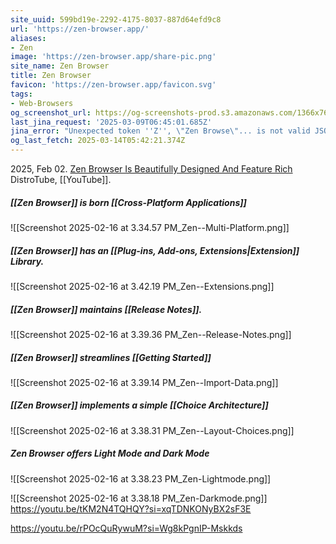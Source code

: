 ```yaml
---
site_uuid: 599bd19e-2292-4175-8037-887d64efd9c8
url: 'https://zen-browser.app/'
aliases:
- Zen
image: 'https://zen-browser.app/share-pic.png'
site_name: Zen Browser
title: Zen Browser
favicon: 'https://zen-browser.app/favicon.svg'
tags:
- Web-Browsers
og_screenshot_url: https://og-screenshots-prod.s3.amazonaws.com/1366x768/80/false/20bbce1a48869323374bd13c1659cb6b7875e041f78bbb477eaca42dd04844a6.jpeg
last_jina_request: '2025-03-09T06:45:01.685Z'
jina_error: "Unexpected token ''Z'', \"Zen Browse\"... is not valid JSON"
og_last_fetch: 2025-03-14T05:42:21.374Z
---
```


2025, Feb 02. [Zen Browser Is Beautifully Designed And Feature Rich](https://youtu.be/SCMmzbxUqpo?si=F4DYkAry2dXzHVnQ) DistroTube, [[YouTube]]. 

##### [[Zen Browser]] is born [[Cross-Platform Applications]]
![[Screenshot 2025-02-16 at 3.34.57 PM_Zen--Multi-Platform.png]]
##### [[Zen Browser]] has an [[Plug-ins,  Add-ons,  Extensions|Extension]] Library. 
![[Screenshot 2025-02-16 at 3.42.19 PM_Zen--Extensions.png]]
##### [[Zen Browser]] maintains [[Release Notes]].
![[Screenshot 2025-02-16 at 3.39.36 PM_Zen--Release-Notes.png]]
##### [[Zen Browser]] streamlines [[Getting Started]]
![[Screenshot 2025-02-16 at 3.39.14 PM_Zen--Import-Data.png]]
##### [[Zen Browser]] implements a simple [[Choice Architecture]]
![[Screenshot 2025-02-16 at 3.38.31 PM_Zen--Layout-Choices.png]]
##### Zen Browser offers Light Mode and Dark Mode
![[Screenshot 2025-02-16 at 3.38.23 PM_Zen-Lightmode.png]]

![[Screenshot 2025-02-16 at 3.38.18 PM_Zen-Darkmode.png]]
https://youtu.be/tKM2N4TQHQY?si=xqTDNKONyBX2sF3E

https://youtu.be/rPOcQuRywuM?si=Wg8kPgnIP-Mskkds
